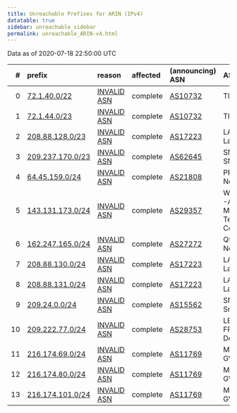 ```yaml
---
title: Unreachable Prefixes for ARIN (IPv4)
datatable: true
sidebar: unreachable_sidebar
permalink: unreachable_ARIN-v4.html
---
```


Data as of 2020-07-18 22:50:00 UTC


<div class="datatable-begin"></div>

|   # | prefix                                                     | reason                                                                                                  | affected   | (announcing) ASN                       | AS Name                                                         |   unreachable /24s |
|----:|:-----------------------------------------------------------|:--------------------------------------------------------------------------------------------------------|:-----------|:---------------------------------------|:----------------------------------------------------------------|-------------------:|
|   0 | [72.1.40.0/22](https://stat.ripe.net/72.1.40.0/22)         | [INVALID ASN](https://rpki-validator.ripe.net/announcement-preview?asn=AS10732&prefix=72.1.40.0/22)     | complete   | [AS10732](unreachable_AS10732-v4.html) | TIERRANET                                                       |                  4 |
|   1 | [72.1.44.0/23](https://stat.ripe.net/72.1.44.0/23)         | [INVALID ASN](https://rpki-validator.ripe.net/announcement-preview?asn=AS10732&prefix=72.1.44.0/23)     | complete   | [AS10732](unreachable_AS10732-v4.html) | TIERRANET                                                       |                  2 |
|   2 | [208.88.128.0/23](https://stat.ripe.net/208.88.128.0/23)   | [INVALID ASN](https://rpki-validator.ripe.net/announcement-preview?asn=AS17223&prefix=208.88.128.0/23)  | complete   | [AS17223](unreachable_AS17223-v4.html) | LATISYS-CHICAGO - Latisys-Chicago                               |                  2 |
|   3 | [209.237.170.0/23](https://stat.ripe.net/209.237.170.0/23) | [INVALID ASN](https://rpki-validator.ripe.net/announcement-preview?asn=AS62645&prefix=209.237.170.0/23) | complete   | [AS62645](unreachable_AS62645-v4.html) | SNAPNAMES - SNAPNAMES.COM                                       |                  2 |
|   4 | [64.45.159.0/24](https://stat.ripe.net/64.45.159.0/24)     | [INVALID ASN](https://rpki-validator.ripe.net/announcement-preview?asn=AS21808&prefix=64.45.159.0/24)   | complete   | [AS21808](unreachable_AS21808-v4.html) | PRLSS - Peerless Network Inc                                    |                  1 |
|   5 | [143.131.173.0/24](https://stat.ripe.net/143.131.173.0/24) | [INVALID ASN](https://rpki-validator.ripe.net/announcement-preview?asn=AS29357&prefix=143.131.173.0/24) | complete   | [AS29357](unreachable_AS29357-v4.html) | WATANIYATELECOM-AS - National Mobile Telecommunications Company |                  1 |
|   6 | [162.247.165.0/24](https://stat.ripe.net/162.247.165.0/24) | [INVALID ASN](https://rpki-validator.ripe.net/announcement-preview?asn=AS27272&prefix=162.247.165.0/24) | complete   | [AS27272](unreachable_AS27272-v4.html) | Q9-AS-CAL3 - Q9 Networks Inc.                                   |                  1 |
|   7 | [208.88.130.0/24](https://stat.ripe.net/208.88.130.0/24)   | [INVALID ASN](https://rpki-validator.ripe.net/announcement-preview?asn=AS17223&prefix=208.88.130.0/24)  | complete   | [AS17223](unreachable_AS17223-v4.html) | LATISYS-CHICAGO - Latisys-Chicago                               |                  1 |
|   8 | [208.88.131.0/24](https://stat.ripe.net/208.88.131.0/24)   | [INVALID ASN](https://rpki-validator.ripe.net/announcement-preview?asn=AS17223&prefix=208.88.131.0/24)  | complete   | [AS17223](unreachable_AS17223-v4.html) | LATISYS-CHICAGO - Latisys-Chicago                               |                  1 |
|   9 | [209.24.0.0/24](https://stat.ripe.net/209.24.0.0/24)       | [INVALID ASN](https://rpki-validator.ripe.net/announcement-preview?asn=AS15562&prefix=209.24.0.0/24)    | complete   | [AS15562](unreachable_AS15562-v4.html) | SNIJDERS - Job Snijders                                         |                  1 |
|  10 | [209.222.77.0/24](https://stat.ripe.net/209.222.77.0/24)   | [INVALID ASN](https://rpki-validator.ripe.net/announcement-preview?asn=AS28753&prefix=209.222.77.0/24)  | complete   | [AS28753](unreachable_AS28753-v4.html) | LEASEWEB-DE-FRA-10 - Leaseweb Deutschland GmbH                  |                  1 |
|  11 | [216.174.69.0/24](https://stat.ripe.net/216.174.69.0/24)   | [INVALID ASN](https://rpki-validator.ripe.net/announcement-preview?asn=AS11769&prefix=216.174.69.0/24)  | complete   | [AS11769](unreachable_AS11769-v4.html) | MOBILENETICS-LA-GW1                                             |                  1 |
|  12 | [216.174.80.0/24](https://stat.ripe.net/216.174.80.0/24)   | [INVALID ASN](https://rpki-validator.ripe.net/announcement-preview?asn=AS11769&prefix=216.174.80.0/24)  | complete   | [AS11769](unreachable_AS11769-v4.html) | MOBILENETICS-LA-GW1                                             |                  1 |
|  13 | [216.174.101.0/24](https://stat.ripe.net/216.174.101.0/24) | [INVALID ASN](https://rpki-validator.ripe.net/announcement-preview?asn=AS11769&prefix=216.174.101.0/24) | complete   | [AS11769](unreachable_AS11769-v4.html) | MOBILENETICS-LA-GW1                                             |                  1 |

<div class="datatable-end"></div>